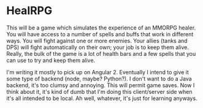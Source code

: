 # HealRPG

This will be a game which simulates the experience of an MMORPG healer.
You will have access to a number of spells and buffs that work in different
ways. You will fight against one or more enemies. Your allies (tanks and
DPS) will fight automatically on their own; your job is to keep them alive.
Really, the bulk of the game is a lot of health bars and a few spells
that you can use to try and keep them alive.

I'm writing it mostly to pick up on Angular 2.
Eventually I intend to give it some type of backend (node, maybe? Python?).
I don't want to do a Java backend, it's too clumsy and annoying. This will
permit game saves. Now I think about it, it's kind of dumb that I'm
doing this client/server side when it's all intended to be local. Ah well,
whatever, it's just for learning anyways. 
